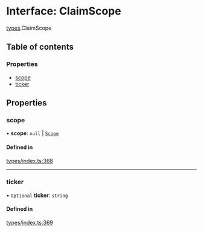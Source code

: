 # Interface: ClaimScope

[types](../wiki/types).ClaimScope

## Table of contents

### Properties

- [scope](../wiki/types.ClaimScope#scope)
- [ticker](../wiki/types.ClaimScope#ticker)

## Properties

### scope

• **scope**: ``null`` \| [`Scope`](../wiki/types.Scope)

#### Defined in

[types/index.ts:368](https://github.com/PolymeshAssociation/polymesh-sdk/blob/339b7503/src/types/index.ts#L368)

___

### ticker

• `Optional` **ticker**: `string`

#### Defined in

[types/index.ts:369](https://github.com/PolymeshAssociation/polymesh-sdk/blob/339b7503/src/types/index.ts#L369)
